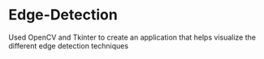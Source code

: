 # Edge-Detection
Used OpenCV and Tkinter to create an application that helps visualize the different edge detection techniques
